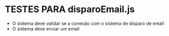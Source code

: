 # TESTES PARA disparoEmail.js

- O sistema deve validar se a conexão com o sistema de disparo de email
- O sistema deve enviar um email

